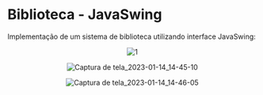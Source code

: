 # Biblioteca - JavaSwing

Implementação de um sistema de biblioteca utilizando interface JavaSwing:

<div align="center">

![1](https://user-images.githubusercontent.com/79861755/212487968-d5b7bbbe-e18b-4f44-86ab-2c17071849f9.png)

![Captura de tela_2023-01-14_14-45-10](https://user-images.githubusercontent.com/79861755/212487970-b3d35f97-cb65-4bf0-a031-d3874965beed.png)

![Captura de tela_2023-01-14_14-46-05](https://user-images.githubusercontent.com/79861755/212487971-f55a963c-3654-4d47-89b7-0a6f3f6f7946.png)

</div>

